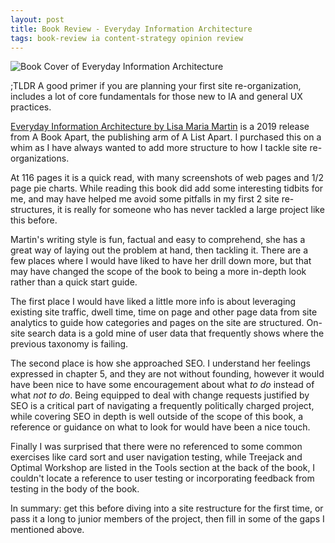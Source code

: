 ```yaml
---
layout: post
title: Book Review - Everyday Information Architecture
tags: book-review ia content-strategy opinion review
---
```


<div class="img_center">
  <img src="{{ site.baseurl }}/images/book-review-everyday-information-architecture.png" alt="Book Cover of Everyday Information Architecture">
</div>

;TLDR A good primer if you are planning your first site re-organization, includes a lot of core fundamentals for those new to IA and general UX practices. 

[<u>Everyday Information Architecture</u> by Lisa Maria Martin](https://abookapart.com/products/everyday-information-architecture) is a 2019 release from A Book Apart, the publishing arm of A List Apart. I purchased this on a whim as I have always wanted to add more structure to how I tackle site re-organizations.

At 116 pages it is a quick read, with many screenshots of web pages and 1/2 page pie charts. While reading this book did add some interesting tidbits for me, and may have helped me avoid some pitfalls in my first 2 site re-structures, it is really for someone who has never tackled a large project like this before.

Martin's writing style is fun, factual and easy to comprehend, she has a great way of laying out the problem at hand, then tackling it. There are a few places where I would have liked to have her drill down more, but that may have changed the scope of the book to being a more in-depth look rather than a quick start guide. 

The first place I would have liked a little more info is about leveraging existing site traffic, dwell time, time on page and other page data from site analytics to guide how categories and pages on the site are structured. On-site search data is a gold mine of user data that frequently shows where the previous taxonomy is failing.  

The second place is how she approached SEO. I understand her feelings expressed in chapter 5, and they are not without founding, however it would have been nice to have some encouragement about what _to do_ instead of what _not to do_. Being equipped to deal with change requests justified by SEO is a critical part of navigating a frequently politically charged project, while covering SEO in depth is well outside of the scope of this book, a reference or guidance on what to look for would have been a nice touch. 

Finally I was surprised that there were no referenced to some common exercises like card sort and user navigation testing, while Treejack and Optimal Workshop are listed in the Tools section at the back of the book, I couldn't locate a reference to user testing or incorporating feedback from testing in the body of the book. 

In summary: get this before diving into a site restructure for the first time, or pass it a long to junior members of the project, then fill in some of the gaps I mentioned above. 
